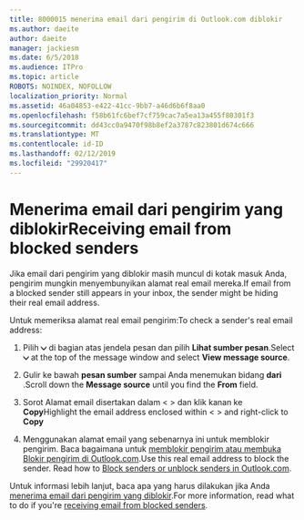 ```yaml
---
title: 8000015 menerima email dari pengirim di Outlook.com diblokir
ms.author: daeite
author: daeite
manager: jackiesm
ms.date: 6/5/2018
ms.audience: ITPro
ms.topic: article
ROBOTS: NOINDEX, NOFOLLOW
localization_priority: Normal
ms.assetid: 46a04853-e422-41cc-9bb7-a46d6b6f8aa0
ms.openlocfilehash: f58b61fc6bef7cf759cac7a5ea13a455f80301f3
ms.sourcegitcommit: dd43cc0a9470f98b8ef2a3787c823801d674c666
ms.translationtype: MT
ms.contentlocale: id-ID
ms.lasthandoff: 02/12/2019
ms.locfileid: "29920417"
---
```

# <a name="receiving-email-from-blocked-senders"></a><span data-ttu-id="af22b-102">Menerima email dari pengirim yang diblokir</span><span class="sxs-lookup"><span data-stu-id="af22b-102">Receiving email from blocked senders</span></span>

<span data-ttu-id="af22b-103">Jika email dari pengirim yang diblokir masih muncul di kotak masuk Anda, pengirim mungkin menyembunyikan alamat real email mereka.</span><span class="sxs-lookup"><span data-stu-id="af22b-103">If email from a blocked sender still appears in your inbox, the sender might be hiding their real email address.</span></span>
  
<span data-ttu-id="af22b-104">Untuk memeriksa alamat real email pengirim:</span><span class="sxs-lookup"><span data-stu-id="af22b-104">To check a sender's real email address:</span></span>
  
1. <span data-ttu-id="af22b-105">Pilih ![lebih tindakan](media/11884972-7ebb-4afe-8b50-63efefb7cca8.png) di bagian atas jendela pesan dan pilih **Lihat sumber pesan**.</span><span class="sxs-lookup"><span data-stu-id="af22b-105">Select ![More actions](media/11884972-7ebb-4afe-8b50-63efefb7cca8.png) at the top of the message window and select **View message source**.</span></span>
    
2. <span data-ttu-id="af22b-106">Gulir ke bawah **pesan sumber** sampai Anda menemukan bidang **dari** .</span><span class="sxs-lookup"><span data-stu-id="af22b-106">Scroll down the **Message source** until you find the **From** field.</span></span> 
    
3. <span data-ttu-id="af22b-107">Sorot Alamat email disertakan dalam \< \> dan klik kanan ke **Copy**</span><span class="sxs-lookup"><span data-stu-id="af22b-107">Highlight the email address enclosed within \< \> and right-click to **Copy**</span></span>
    
4. <span data-ttu-id="af22b-p101">Menggunakan alamat email yang sebenarnya ini untuk memblokir pengirim. Baca bagaimana untuk [memblokir pengirim atau membuka Blokir pengirim di Outlook.com](https://support.office.com/article/afba1c94-77bb-4f50-8b85-057cf52f4d5e.aspx).</span><span class="sxs-lookup"><span data-stu-id="af22b-p101">Use this real email address to block the sender. Read how to [Block senders or unblock senders in Outlook.com](https://support.office.com/article/afba1c94-77bb-4f50-8b85-057cf52f4d5e.aspx).</span></span>
    
<span data-ttu-id="af22b-110">Untuk informasi lebih lanjut, baca apa yang harus dilakukan jika Anda [menerima email dari pengirim yang diblokir](https://go.microsoft.com/fwlink/p/?linkid=2002011&amp;clcid=0x409).</span><span class="sxs-lookup"><span data-stu-id="af22b-110">For more information, read what to do if you're [receiving email from blocked senders](https://go.microsoft.com/fwlink/p/?linkid=2002011&amp;clcid=0x409).</span></span>
  

